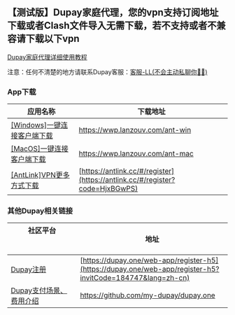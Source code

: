 ## 【测试版】Dupay家庭代理，您的vpn支持订阅地址下载或者Clash文件导入无需下载，若不支持或者不兼容请下载以下vpn

[Dupay家庭代理详细使用教程](https://telegra.ph/%E6%B5%8B%E8%AF%95%E7%89%88Dupay%E5%AE%B6%E5%BA%AD%E4%BB%A3%E7%90%86-05-28)

注意：任何不清楚的地方请联系Dupay客服：[客服-LL(不会主动私聊你🙅‍♂️)](https://t.me/DupayLL)

### App下载

| 应用名称                                                                                                                                                           | 下载地址                                         |
| --------------------------------------------------------------------------------------------------------------------------------------------------------------------------------- | ------------------------------------------------ |
| [[Windows]一键连接客户端下载](https://wwp.lanzouv.com/ant-win)                                                                                                   | <https://wwp.lanzouv.com/ant-win>                       |
| [[MacOS]一键连接客户端下载](https://wwp.lanzouv.com/ant-mac)                                                                                                     | <https://wwp.lanzouv.com/ant-mac>                |
| [[AntLink]VPN更多方式下载](https://antlink.cc/#/register?code=HjxBGwPS)                                                                                        | [https://antlink.cc/#/register](https://antlink.cc/#/register?code=HjxBGwPS) 
### 其他Dupay相关链接

| 社区平台 &nbsp;&nbsp;&nbsp;&nbsp;&nbsp;&nbsp;&nbsp;&nbsp;&nbsp;&nbsp;&nbsp;&nbsp;&nbsp;&nbsp;&nbsp;&nbsp;&nbsp;&nbsp;&nbsp;&nbsp;&nbsp;&nbsp;&nbsp;&nbsp;&nbsp;&nbsp;&nbsp;&nbsp;&nbsp;&nbsp; &nbsp;&nbsp;&nbsp;| 地址                                         |
| --------------------------------------------------------------------------------------------------------------------------------------------------------------------------------- | ------------------------------------------------ |
| [Dupay注册](https://dupay.one/web-app/register-h5?invitCode=184747&lang=zh-cn)                                                               | [https://dupay.one/web-app/register-h5](https://dupay.one/web-app/register-h5?invitCode=184747&lang=zh-cn)              |
| [Dupay支付场景、费用介绍](https://github.com/my-dupay/dupay.one)                                                                                                 | <https://github.com/my-dupay/dupay.one>               |

